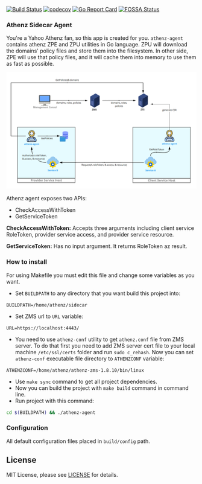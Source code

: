 [![Build Status](https://travis-ci.com/hamed-yousefi/athenz-agent.svg?branch=master)](https://travis-ci.com/hamed-yousefi/athenz-agent)
[![codecov](https://codecov.io/gh/hamed-yousefi/athenz-agent/branch/master/graph/badge.svg?token=WF7MZ3VFHG)](https://codecov.io/gh/hamed-yousefi/athenz-agent)
[![Go Report Card](https://goreportcard.com/badge/github.com/hamed-yousefi/athenz-agent)](https://goreportcard.com/report/github.com/hamed-yousefi/athenz-agent)
[![FOSSA Status](https://app.fossa.com/api/projects/custom%2B24403%2Fgithub.com%2Fhamed-yousefi%2Fathenz-agent.svg?type=shield)](https://app.fossa.com/projects/custom%2B24403%2Fgithub.com%2Fhamed-yousefi%2Fathenz-agent?ref=badge_shield)
### Athenz Sidecar Agent
You're a Yahoo Athenz fan, so this app is created for you. `athenz-agent` contains athenz ZPE and ZPU utilities in Go language.
ZPU will download the domains' policy files and store
them into the filesystem. In other side, ZPE will use that policy files, and it will cache them into memory to use them as
fast as possible.

![flow](https://github.com/hamed-yousefi/athenz-agent/blob/master/docs/images/auth_flow.png)

Athenz agent exposes two APIs:
- CheckAccessWithToken
- GetServiceToken

**CheckAccessWithToken:** Accepts three arguments including client service RoleToken, provider service access,
and provider service resource.

**GetServiceToken:** Has no input argument. It returns RoleToken az result.


### How to install
For using Makefile you must edit this file and change some variables as you want.
* Set `BUILDPATH` to any directory that you want build this project into:
``` 
BUILDPATH=/home/athenz/sidecar 
```

* Set ZMS url to `URL` variable:
```
URL=https://localhost:4443/
``` 

* You need to use `athenz-conf` utility to get `athenz.conf` file from ZMS server. To do that first you need to add ZMS
  server cert file to your local machine `/etc/ssl/certs` folder and run `sudo c_rehash`. Now you can set `athenz-conf` executable file directory
  to `ATHENZCONF` variable:
```
ATHENZCONF=/home/athenz/athenz-zms-1.8.10/bin/linux
```
* Use `make sync` command to get all project dependencies.
* Now you can build the project with `make build` command in command line.
* Run project with this command:
```bash
cd $(BUILDPATH) && ./athenz-agent
```

### Configuration
All default configuration files placed in `build/config` path.

## License
MIT License, please see [LICENSE](https://github.com/hamed-yousefi/athenz-agent/blob/master/LICENSE) for details.
